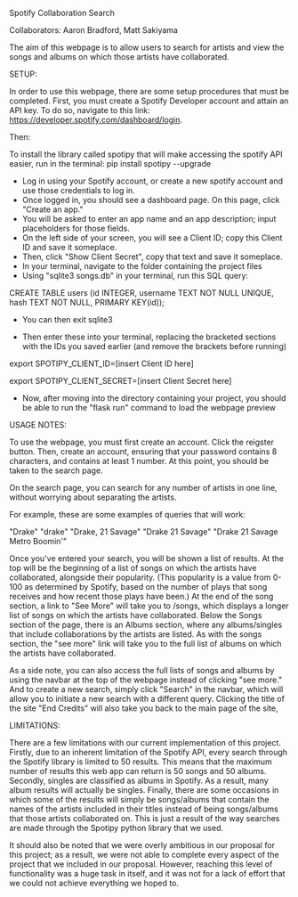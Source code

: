 Spotify Collaboration Search

Collaborators: Aaron Bradford, Matt Sakiyama

The aim of this webpage is to allow users to search for artists and view the songs and albums on which those artists have collaborated.

SETUP:

In order to use this webpage, there are some setup procedures that must be completed. First, you must create a Spotify Developer account and attain an API key. To do so, navigate to this link: https://developer.spotify.com/dashboard/login.

Then:

To install the library called spotipy that will make accessing the spotify API easier, run in the terminal:
pip install spotipy --upgrade

- Log in using your Spotify account, or create a new spotify account and use those credentials to log in.
- Once logged in, you should see a dashboard page. On this page, click "Create an app."
- You will be asked to enter an app name and an app description; input placeholders for those fields.
- On the left side of your screen, you will see a Client ID; copy this Client ID and save it someplace.
- Then, click "Show Client Secret", copy that text and save it someplace.
- In your terminal, navigate to the folder containing the project files
- Using "sqlite3 songs.db" in your terminal, run this SQL query:

CREATE TABLE users (id INTEGER, username TEXT NOT NULL UNIQUE, hash TEXT NOT NULL, PRIMARY KEY(id));

- You can then exit sqlite3

- Then enter these into your terminal, replacing the bracketed sections with the IDs you saved earlier (and remove the brackets before running)

export SPOTIPY_CLIENT_ID=[insert Client ID here]

export SPOTIPY_CLIENT_SECRET=[insert Client Secret here]

- Now, after moving into the directory containing your project, you should be able to run the "flask run" command to load the webpage preview

USAGE NOTES:

To use the webpage, you must first create an account. Click the reigster button. Then, create an account, ensuring that your password contains 8 characters, and contains at least 1 number. At this point, you should be taken to the search page.

On the search page, you can search for any number of artists in one line, without worrying about separating the artists.

For example, these are some examples of queries that will work:

"Drake" "drake" "Drake, 21 Savage" "Drake 21 Savage" "Drake 21 Savage Metro Boomin'"

Once you've entered your search, you will be shown a list of results. At the top will be the beginning of a list of songs on which the artists have collaborated, alongside their popularity. (This popularity is a value from 0-100 as determined by Spotify, based on the number of plays that song receives and how recent those plays have been.) At the end of the song section, a link to "See More" will take you to /songs, which displays a longer list of songs on which the artists have collaborated. Below the Songs section of the page, there is an Albums section, where any albums/singles that include collaborations by the artists are listed. As with the songs section, the "see more" link will take you to the full list of albums on which the artists have collaborated.

As a side note, you can also access the full lists of songs and albums by using the navbar at the top of the webpage instead of clicking "see more." And to create a new search, simply click "Search" in the navbar, which will allow you to initiate a new search with a different query. Clicking the title of the site "End Credits" will also take you back to the main page of the site, 

LIMITATIONS:

There are a few limitations with our current implementation of this project. Firstly, due to an inherent limitation of the Spotify API, every search through the Spotify library is limited to 50 results. This means that the maximum number of results this web app can return is 50 songs and 50 albums. Secondly, singles are classified as albums in Spotify. As a result, many album results will actually be singles. Finally, there are some occasions in which some of the results will simply be songs/albums that contain the names of the artists included in their titles instead of being songs/albums that those artists collaborated on. This is just a result of the way searches are made through the Spotipy python library that we used.

It should also be noted that we were overly ambitious in our proposal for this project; as a result, we were not able to complete every aspect of the project that we included in our proposal. However, reaching this level of functionality was a huge task in itself, and it was not for a lack of effort that we could not achieve everything we hoped to.
